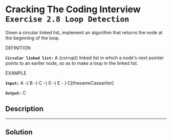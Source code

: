 # Cracking The Coding Interview `Exercise 2.8 Loop Detection`

Given a circular linked list, implement an algorithm that returns the node at the
beginning of the loop.

DEFINITION

**`Circular linked list:`** A (corrupt) linked list in which a node's next pointer points to an earlier node, so
as to make a loop in the linked list.

EXAMPLE

**`Input:`** A -) B -) C -) 0 -) E - ) C[thesameCasearlier]

**`Output:`** C

## Description

---

## Solution
